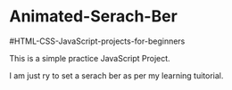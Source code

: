 # Animated-Serach-Ber
#HTML-CSS-JavaScript-projects-for-beginners

This is a simple practice JavaScript Project.

I am just ry to set a serach ber as per my learning tuitorial.
